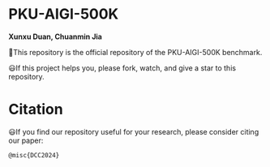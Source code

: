 # PKU-AIGI-500K
**Xunxu Duan, Chuanmin Jia**

:hammer:This repository is the official repository of the PKU-AIGI-500K benchmark.

:smiley:If this project helps you, please fork, watch, and give a star to this repository.


# Citation
:smiley:If you find our repository useful for your research, please consider citing our paper:

```
@misc{DCC2024}
```

